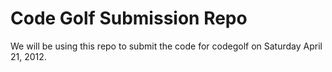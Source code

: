 Code Golf Submission Repo
=========================

We will be using this repo to submit the code for codegolf on Saturday April 21, 2012.
